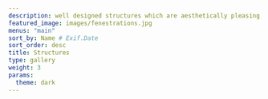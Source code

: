 ```yaml
---
description: well designed structures which are aesthetically pleasing
featured_image: images/fenestrations.jpg
menus: "main"
sort_by: Name # Exif.Date
sort_order: desc
title: Structures
type: gallery
weight: 3
params:
  theme: dark
---
```

